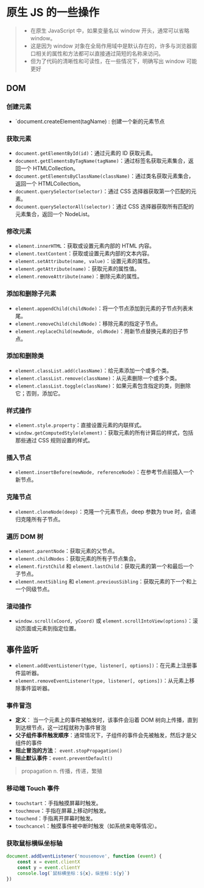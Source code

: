 # 原生 JS 的一些操作

> -   在原生 JavaScript 中，如果变量名以 window 开头，通常可以省略 window。
> -   这是因为 window 对象在全局作用域中是默认存在的，许多与浏览器窗口相关的属性和方法都可以直接通过简短的名称来访问。
> -   但为了代码的清晰性和可读性，在一些情况下，明确写出 window 可能更好

## DOM

### 创建元素

-   `document.createElement(tagName) : 创建一个新的元素节点

### 获取元素

-   `document.getElementById(id)`：通过元素的 ID 获取元素。
-   `document.getElementsByTagName(tagName)`：通过标签名获取元素集合，返回一个 HTMLCollection。
-   `document.getElementsByClassName(className)`：通过类名获取元素集合，返回一个 HTMLCollection。
-   `document.querySelector(selector)`：通过 CSS 选择器获取第一个匹配的元素。
-   `document.querySelectorAll(selector)`：通过 CSS 选择器获取所有匹配的元素集合，返回一个 NodeList。

### 修改元素

-   `element.innerHTML`：获取或设置元素内部的 HTML 内容。
-   `element.textContent`：获取或设置元素内部的文本内容。
-   `element.setAttribute(name, value)`：设置元素的属性。
-   `element.getAttribute(name)`：获取元素的属性值。
-   `element.removeAttribute(name)`：删除元素的属性。

### 添加和删除子元素

-   `element.appendChild(childNode)`：将一个节点添加到元素的子节点列表末尾。
-   `element.removeChild(childNode)`：移除元素的指定子节点。
-   `element.replaceChild(newNode, oldNode)`：用新节点替换元素的旧子节点。

### 添加和删除类

-   `element.classList.add(className)`：给元素添加一个或多个类。
-   `element.classList.remove(className)`：从元素删除一个或多个类。
-   `element.classList.toggle(className)`：如果元素包含指定的类，则删除它；否则，添加它。

### 样式操作

-   `element.style.property`：直接设置元素的内联样式。
-   `window.getComputedStyle(element)`：获取元素的所有计算后的样式，包括那些通过 CSS 规则设置的样式。

### 插入节点

-   `element.insertBefore(newNode, referenceNode)`：在参考节点前插入一个新节点。

### 克隆节点

-   `element.cloneNode(deep)`：克隆一个元素节点，deep 参数为 true 时，会递归克隆所有子节点。

### 遍历 DOM 树

-   `element.parentNode`：获取元素的父节点。
-   `element.childNodes`：获取元素的所有子节点集合。
-   `element.firstChild` 和 `element.lastChild`：获取元素的第一个和最后一个子节点。
-   `element.nextSibling` 和 `element.previousSibling`：获取元素的下一个和上一个同级节点。

### 滚动操作

-   `window.scroll(xCoord, yCoord)` 或 `element.scrollIntoView(options)`：滚动页面或元素到指定位置。

## 事件监听

-   `element.addEventListener(type, listener[, options])`：在元素上注册事件监听器。
-   `element.removeEventListener(type, listener[, options])`：从元素上移除事件监听器。

### 事件冒泡

-   **定义**： 当一个元素上的事件被触发时，该事件会沿着 DOM 树向上传播，直到到达根节点，这一过程就称为事件冒泡
-   **父子组件事件触发顺序**：通常情况下，子组件的事件会先被触发，然后才是父组件的事件
-   **阻止冒泡的方法**： `event.stopPropagation()`
-   **阻止默认事件**：`event.preventDefault()`

> propagation n. 传播，传递，繁殖

### 移动端 Touch 事件

-   `touchstart`：手指触摸屏幕时触发。
-   `touchmove`：手指在屏幕上移动时触发。
-   `touchend`：手指离开屏幕时触发。
-   `touchcancel`：触摸事件被中断时触发（如系统来电等情况）。

### 获取鼠标横纵坐标轴

```js
document.addEventListener('mousemove', function (event) {
    const x = event.clientX
    const y = event.clientY
    console.log(`鼠标横坐标：${x}，纵坐标：${y}`)
})
```
